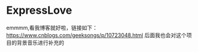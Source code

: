 # ExpressLove
emmmm,看我博客就好啦，链接如下：https://www.cnblogs.com/geeksongs/p/10723048.html
后面我也会对这个项目的背景音乐进行补充的
